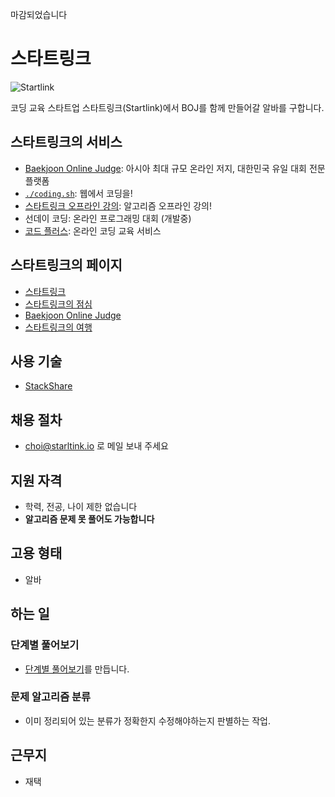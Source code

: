 마감되었습니다

# 스타트링크

![Startlink](https://ucarecdn.com/ed3627ab-6294-4f2b-8aeb-f9fc1462133a/-/resize/300x/)

코딩 교육 스타트업 스타트링크(Startlink)에서 BOJ를 함께 만들어갈 알바를 구합니다.

## 스타트링크의 서비스

* [Baekjoon Online Judge](https://www.acmicpc.net): 아시아 최대 규모 온라인 저지, 대한민국 유일 대회 전문 플랫폼
* [`./coding.sh`](http://coding.sh): 웹에서 코딩을!
* [스타트링크 오프라인 강의](https://offline.startlink.help): 알고리즘 오프라인 강의!
* 선데이 코딩: 온라인 프로그래밍 대회 (개발중)
* [코드 플러스](https://code.plus): 온라인 코딩 교육 서비스

## 스타트링크의 페이지

* [스타트링크](https://www.facebook.com/startlink.io)
* [스타트링크의 점심](https://www.facebook.com/startlink.food)
* [Baekjoon Online Judge](https://www.facebook.com/onlinejudge)
* [스타트링크의 여행](https://www.facebook.com/startlink.travel)


## 사용 기술

* [StackShare](http://stackshare.io/startlink/)

## 채용 절차

* choi@starltink.io 로 메일 보내 주세요

## 지원 자격

* 학력, 전공, 나이 제한 없습니다
* **알고리즘 문제 못 풀어도 가능합니다**

## 고용 형태

* 알바

## 하는 일

### 단계별 풀어보기

* [단계별 풀어보기](https://www.acmicpc.net/step)를 만듭니다.

### 문제 알고리즘 분류

* 이미 정리되어 있는 분류가 정확한지 수정해야하는지 판별하는 작업.

## 근무지

* 재택 
